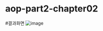 # aop-part2-chapter02


#결과화면
![image](https://user-images.githubusercontent.com/98893006/235030740-590258ee-34dc-4db2-b7c6-c562e12c493d.png)

